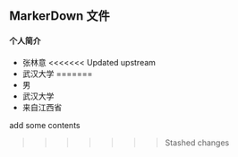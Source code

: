 ## MarkerDown 文件
#### 个人简介
- 张林意
<<<<<<< Updated upstream
- 武汉大学
=======
- 男
- 武汉大学
- 来自江西省

add some contents
>>>>>>> Stashed changes
